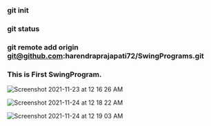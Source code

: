 ### git init 
### git status
### git remote add origin git@github.com:harendraprajapati72/SwingPrograms.git


### This is First SwingProgram.
![Screenshot 2021-11-23 at 12 16 26 AM](https://user-images.githubusercontent.com/78723011/142918792-d14c7800-2283-41c0-bdde-47cda1ac9993.png)
<br>

![Screenshot 2021-11-24 at 12 18 22 AM](https://user-images.githubusercontent.com/78723011/143087009-ce64f60a-881e-4180-998a-a0b8ba26a1f1.png)
<br>

![Screenshot 2021-11-24 at 12 19 03 AM](https://user-images.githubusercontent.com/78723011/143087216-6f90cb44-eca1-45d2-8538-dc1f69396d24.png)
